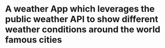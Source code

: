 # A weather App which leverages the  public weather API to show different weather conditions around the world famous cities

